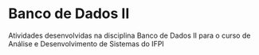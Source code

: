 # Banco de Dados II
Atividades desenvolvidas na disciplina Banco de Dados II para o curso de Análise e Desenvolvimento de Sistemas do IFPI
